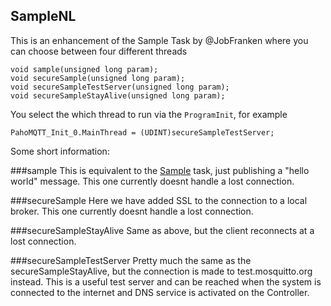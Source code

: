 ## SampleNL

This is an enhancement of the Sample Task by @JobFranken where you can choose between four different threads

	void sample(unsigned long param);
	void secureSample(unsigned long param);
	void secureSampleTestServer(unsigned long param);
	void secureSampleStayAlive(unsigned long param);

You select the which thread to run via the <code>ProgramInit</code>, for example

	PahoMQTT_Init_0.MainThread = (UDINT)secureSampleTestServer;

Some short information:

###sample
This is equivalent to the [Sample](/Sample/README.md) task, just publishing a "hello world" message. This one currently doesnt handle a lost connection.

###secureSample
Here we have added SSL to the connection to a local broker. This one currently doesnt handle a lost connection.

###secureSampleStayAlive
Same as above, but the client reconnects at a lost connection.

###secureSampleTestServer
Pretty much the same as the secureSampleStayAlive, but the connection is made to test.mosquitto.org instead. This is a useful test server and can be reached when the system is connected to the internet and DNS service is activated on the Controller.




